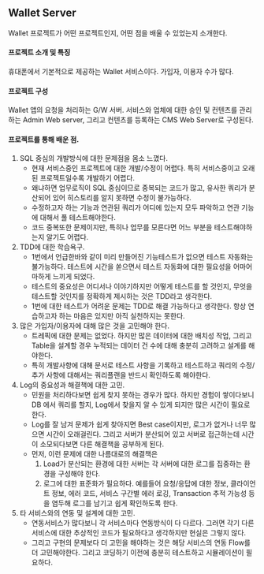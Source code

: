 ## Wallet Server

Wallet 프로젝트가 어떤 프로젝트인지, 어떤 점을 배울 수 있었는지 소개한다.

#### 프로젝트 소개 및 특징
휴대폰에서 기본적으로 제공하는 Wallet 서비스이다. 가입자, 이용자 수가 많다.

#### 프로젝트 구성
Wallet 앱의 요청을 처리하는 G/W 서버. 서비스와 업체에 대한 승인 및 컨텐츠를 관리하는 Admin Web server, 그리고 컨텐츠를 등록하는 CMS Web Server로 구성된다.  

#### 프로젝트를 통해 배운 점.
1. SQL 중심의 개발방식에 대한 문제점을 몸소 느꼈다.
    - 현재 서비스중인 프로젝트에 대한 개발/수정이 어렵다. 특히 서비스중이고 오래된 프로젝트일수록 개발하기 어렵다. 
    - 왜냐하면 업무로직이 SQL 중심이므로 중복되는 코드가 많고, 유사한 쿼리가 분산되어 있어 히스토리를 알지 못하면 수정이 불가능하다.
    - 수정하고자 하는 기능과 연관된 쿼리가 어디에 있는지 모두 파악하고 연관 기능에 대해서 풀 테스트해야한다.
    - 코드 중복또한 문제이지만, 특히나 업무를 모른다면 어느 부분을 테스트해야하는지 알기도 어렵다.
2. TDD에 대한 학습욕구.
    - 1번에서 언급한바와 같이 미리 만들어진 기능테스트가 없으면 테스트 자동화는 불가능하다. 테스트에 시간을 쏟으면서 테스트 자동화에 대한 필요성을 어마어마하게 느끼게 되었다.
    - 테스트의 중요성은 어디서나 이야기하지만 어떻게 테스트를 할 것인지, 무엇을 테스트할 것인지를 정확하게 제시하는 것은 TDD라고 생각한다.
    - 1번에 대한 테스트가 어려운 문제는 TDD로 해결 가능하다고 생각한다. 항상 연습하고자 하는 마음은 있지만 아직 실천하지는 못한다.
3. 많은 가입자/이용자에 대해 많은 것을 고민해야 한다.
    - 트레픽에 대한 문제는 없었다. 하지만 많은 데이터에 대한 배치성 작업, 그리고 Table을 설계할 경우 누적되는 데이터 건 수에 대해 충분히 고려하고 설계를 해야한다.  
    - 특히 개발사항에 대해 문서로 테스트 사항을 기록하고 테스트하고 쿼리의 수정/추가 사항에 대해서는 쿼리플랜을 반드시 확인하도록 해야한다.
4. Log의 중요성과 해결책에 대한 고민.
    - 민원을 처리하다보면 쉽게 찾지 못하는 경우가 많다. 하지만 경험이 쌓이다보니 DB 에서 쿼리를 할지, Log에서 찾을지 알 수 있게 되지만 많은 시간이 필요로 한다.
    - Log를 잘 남겨 문제가 쉽게 찾아지면 Best case이지만, 로그가 없거나 너무 많으면 시간이 오래걸린다. 그리고 서버가 분산되어 있고 서버로 접근하는데 시간이 소모되다보면 다른 해결책을 공부하게 된다.
    - 먼저, 이런 문제에 대한 나름대로의 해결책은
        1. Load가 분산되는 환경에 대한 서버는 각 서버에 대한 로그를 집중하는 환경을 구성해야 한다.
        2. 로그에 대한 표준화가 필요하다. 예를들어 요청/응답에 대한 정보, 클라이언트 정보, 에러 코드, 서비스 구간별 에러 로깅, Transaction 추적 가능성 등을 염두해 로그를 남기고 쉽게 확인하도록 한다.
5. 타 서비스와의 연동 및 설계에 대한 고민.
    - 연동서비스가 많다보니 각 서비스마다 연동방식이 다 다르다. 그러면 각기 다른 서비스에 대한 추상적인 코드가 필요하다고 생각하지만 현실은 그렇지 않다.
    - 그리고 구현의 문제보다 더 고민을 해야하는 것은 해당 서비스의 연동 Flow를 더 고민해야한다. 그리고 코딩하기 이전에 충분히 테스트하고 시뮬레이션이 필요하다.

